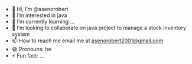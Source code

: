 - 👋 Hi, I’m @asenorobert
- 👀 I’m interested in java
- 🌱 I’m currently learning ...
- 💞️ I’m looking to collaborate on java project to manage a stock inventory system
- 📫 How to reach me email me at asenorobert2001@gmail.com
- 😄 Pronouns: he
- ⚡ Fun fact: ...

<!---
asenorobert/asenorobert is a ✨ special ✨ repository because its `README.md` (this file) appears on your GitHub profile.
You can click the Preview link to take a look at your changes.
--->
